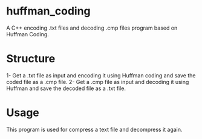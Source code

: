 # huffman_coding
A C++ encoding .txt files and decoding .cmp files program based on Huffman Coding.
# Structure
1- Get a .txt file as input and encoding it using Huffman coding and save the coded file as a .cmp file.
2- Get a .cmp file as input and decoding it using Huffman and save the decoded file as a .txt file.
# Usage
This program is used for compress  a text file and decompress it again.
